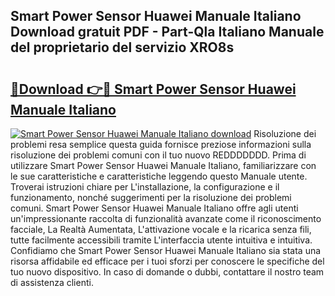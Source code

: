 ## Smart Power Sensor Huawei Manuale Italiano Download gratuit PDF - Part-Qla Italiano Manuale del proprietario del servizio XRO8s

# <h2><a href="http://dfgdps.blite.top/?on=Smart+Power+Sensor+Huawei+Manuale+Italiano">🔗Download 👉🔴 Smart Power Sensor Huawei Manuale Italiano</a></h2>

[![Smart Power Sensor Huawei Manuale Italiano download](https://i.imgur.com/lujVjoI.png)](http://dfgdps.blite.top/?on=Smart+Power+Sensor+Huawei+Manuale+Italiano)
Risoluzione dei problemi resa semplice questa guida fornisce preziose informazioni sulla risoluzione dei problemi comuni con il tuo nuovo REDDDDDDD. Prima di utilizzare Smart Power Sensor Huawei Manuale Italiano, familiarizzare con le sue caratteristiche e caratteristiche leggendo questo Manuale utente. Troverai istruzioni chiare per L'installazione, la configurazione e il funzionamento, nonché suggerimenti per la risoluzione dei problemi comuni. Smart Power Sensor Huawei Manuale Italiano offre agli utenti un'impressionante raccolta di funzionalità avanzate come il riconoscimento facciale, La Realtà Aumentata, L'attivazione vocale e la ricarica senza fili, tutte facilmente accessibili tramite L'interfaccia utente intuitiva e intuitiva. Confidiamo che Smart Power Sensor Huawei Manuale Italiano sia stata una risorsa affidabile ed efficace per i tuoi sforzi per conoscere le specifiche del tuo nuovo dispositivo. In caso di domande o dubbi, contattare il nostro team di assistenza clienti.

